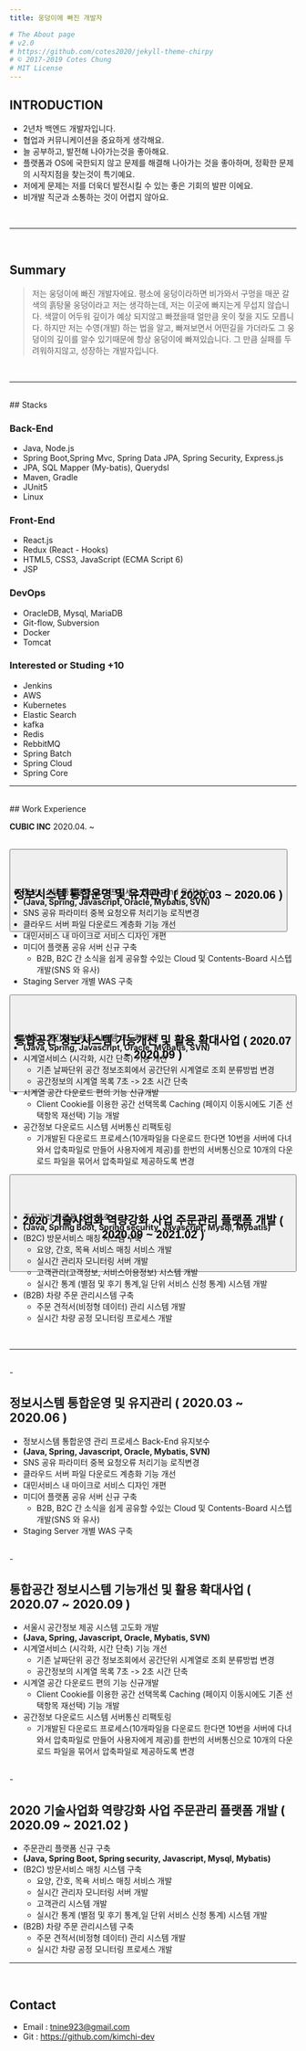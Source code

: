 ```yaml
---
title: 웅덩이에 빠진 개발자

# The About page
# v2.0
# https://github.com/cotes2020/jekyll-theme-chirpy
# © 2017-2019 Cotes Chung
# MIT License
---
```




## INTRODUCTION

- 2년차 백엔드 개발자입니다.
- 협업과 커뮤니케이션을 중요하게 생각해요.
- 늘 공부하고, 발전해 나아가는것을 좋아해요.
- 플랫폼과 OS에 국한되지 않고 문제를 해결해 나아가는 것을 좋아하며, 정확한 문제의 시작지점을 찾는것이 특기예요.
- 저에게 문제는 저를 더욱더 발전시킬 수 있는 좋은 기회의 발판 이에요.
- 비개발 직군과 소통하는 것이 어렵지 않아요.

<br>

---
<br>

## Summary

> 저는 웅덩이에 빠진 개발자에요. 평소에 웅덩이라하면 비가와서 구멍을 매꾼 갈색의 흙탕물 웅덩이라고 저는 생각하는데, 저는 이곳에 빠지는게 무섭지 않습니다. 색깔이 어두워 깊이가 예상 되지않고 빠졌을때 얼만큼 옷이 젖을 지도 모릅니다. 하지만 저는 수영(개발) 하는 법을 알고, 빠져보면서 어떤길을 가더라도 그 웅덩이의 깊이를 알수 있기때문에 항상 웅덩이에 빠져있습니다. 그 만큼 실패를 두려워하지않고, 성장하는 개발자입니다.  

<br>

---
<br>
## Stacks



### Back-End

- Java, Node.js
- Spring Boot,Spring Mvc, Spring Data JPA, Spring Security, Express.js
- JPA, SQL Mapper (My-batis), Querydsl
- Maven, Gradle
- JUnit5
- Linux



### Front-End

- React.js
- Redux (React - Hooks)
- HTML5, CSS3, JavaScript (ECMA Script 6)
- JSP



### DevOps

- OracleDB, Mysql, MariaDB
- Git-flow, Subversion
- Docker
- Tomcat



### Interested or Studing +10

- Jenkins
- AWS
- Kubernetes
- Elastic Search
- kafka
- Redis
- RebbitMQ
- Spring Batch
- Spring Cloud
- Spring Core

---
<br>
## Work Experience  

**CUBIC INC** 2020.04. ~  
<br>  
<div id="accordion">
  <div class="card">
    <div class="card-header" id="headingOne" style="height: 50px;">
        <button class="btn btn-link  collapsed" data-toggle="collapse" data-target="#collapseOne" aria-expanded="false" aria-controls="collapseOne">
        <h2 data-toc-skip style="padding: 7% 0;">정보시스템 통합운영 및 유지관리 ( 2020.03 ~ 2020.06 )</h2>
      </button>
    </div>
    <div id="collapseOne" class="collapse" aria-labelledby="headingOne" data-parent="#accordion">
      <div class="card-body">
        <ul>
            <li>정보시스템 통합운영 관리 프로세스 Back-End 유지보수</li>
            <li><strong>(Java, Spring, Javascript, Oracle, Mybatis, SVN)</strong></li>
          <li>SNS 공유 파라미터 중복 요청오류 처리기능 로직변경</li>  
          <li>클라우드 서버 파일 다운로드 계층화 기능 개선</li>  
          <li>대민서비스 내 마이크로 서비스 디자인 개편</li>  
          <li>미디어 플랫폼 공유 서버 신규 구축
            <ul>
              <li> B2B, B2C 간 소식을 쉽게 공유할 수있는 Cloud 및 Contents-Board 시스텝 개발(SNS 와 유사)</li>
            </ul>
          </li>   
          <li>Staging Server 개별 WAS 구축</li>  
        </ul>
      </div>
    </div>
  </div>
  <div class="card">
    <div class="card-header" id="headingTwo" style="height: 50px;">
        <button class="btn btn-link  collapsed" data-toggle="collapse" data-target="#collapseTwo" aria-expanded="false" aria-controls="collapseTwo">
          <h2 data-toc-skip style="padding: 7% 0;">통합공간 정보시스템 기능개선 및 활용 확대사업 ( 2020.07 ~ 2020.09 )</h2>
        </button>
    </div>
    <div id="collapseTwo" class="collapse" aria-labelledby="headingTwo" data-parent="#accordion">
      <div class="card-body">
        <ul>
            <li>서울시 공간정보 제공 시스템 고도화 개발</li>
            <li><strong>(Java, Spring, Javascript, Oracle, Mybatis, SVN)</strong></li>
          <li>시계열서비스 (시각화, 시간 단축) 기능 개선
              <ul>
                  <li>기존 날짜단위 공간 정보조회에서 공간단위 시계열로 조회 분류방법 변경</li>
                  <li>공간정보의 시계열 목록 7초 -> 2초 시간 단축</li>
              </ul>
          </li>  
          <li>시계열 공간 다운로드 편의 기능 신규개발
              <ul>
                  <li>Client Cookie를 이용한 공간 선택목록 Caching (페이지 이동시에도 기존 선택항목 재선택) 기능 개발</li>
              </ul>
          </li>  
          <li>공간정보 다운로드 시스템 서버통신 리팩토링
            <ul>
              <li>기개발된 다운로드 프로세스(10개파일을 다운로드 한다면  10번을 서버에 다녀와서 압축파일로 만들어 사용자에게 제공)를 한번의 서버통신으로 10개의 다운로드 파일을 묶어서 압축파일로 제공하도록 변경</li>  
            </ul>
          </li>
        </ul>
      </div>
    </div>
  </div>
  <div class="card">
    <div class="card-header" id="headingThree" style="height: 50px;">
        <button class="btn btn-link  collapsed" data-toggle="collapse" data-target="#collapseThree" aria-expanded="false" aria-controls="collapseThree">
          <h2 data-toc-skip style="padding: 7% 0;">2020 기술사업화 역량강화 사업 주문관리 플랫폼 개발 ( 2020.09 ~ 2021.02 )</h2>
        </button>
    </div>
    <div id="collapseThree" class="collapse" aria-labelledby="headingThree" data-parent="#accordion">
      <div class="card-body">
        <ul>
            <li>주문관리 플랫폼 신규 구축</li>
            <li><strong>(Java, Spring Boot, Spring security, Javascript, Mysql, Mybatis)</strong></li>
          <li>(B2C) 방문서비스 매칭 시스템 구축
              <ul>
                  <li>요양, 간호, 목욕 서비스 매칭 서비스 개발</li>
                  <li>실시간 관리자 모니터링 서버 개발</li>
                  <li>고객관리(고객정보, 서비스이용정보) 시스템 개발</li>
                  <li>실시간 통계 (별점 및 후기 통계,일 단위 서비스 신청 통계) 시스템 개발</li>
              </ul>
          </li>  
          <li>(B2B) 차량 주문 관리시스템 구축
              <ul>
                  <li>주문 견적서(비정형 데이터) 관리 시스템 개발</li>
                  <li>실시간 차량 공정 모니터링 프로세스 개발</li>
              </ul>
          </li>
        </ul>
      </div>
    </div>
  </div>
</div>
<br>

---
<br>
- <h2 data-toc-skip>정보시스템 통합운영 및 유지관리 ( 2020.03 ~ 2020.06 )</h2>  

  - 정보시스템 통합운영 관리 프로세스 Back-End 유지보수  
  - **(Java, Spring, Javascript, Oracle, Mybatis, SVN)**  
  - SNS 공유 파라미터 중복 요청오류 처리기능 로직변경  
  - 클라우드 서버 파일 다운로드 계층화 기능 개선  
  - 대민서비스 내 마이크로 서비스 디자인 개편  
  - 미디어 플랫폼 공유 서버 신규 구축  
    - B2B, B2C 간 소식을 쉽게 공유할 수있는 Cloud 및 Contents-Board 시스텝 개발(SNS 와 유사)  
  - Staging Server 개별 WAS 구축  
<br>  
- <h2 data-toc-skip>통합공간 정보시스템 기능개선 및 활용 확대사업 ( 2020.07 ~ 2020.09 )</h2>  

  - 서울시 공간정보 제공 시스템 고도화 개발  
  - **(Java, Spring, Javascript, Oracle, Mybatis, SVN)**  
  - 시계열서비스 (시각화, 시간 단축) 기능 개선  
    - 기존 날짜단위 공간 정보조회에서 공간단위 시계열로 조회 분류방법 변경  
    - 공간정보의 시계열 목록 7초 -> 2초 시간 단축  
  - 시계열 공간 다운로드 편의 기능 신규개발  
    - Client Cookie를 이용한 공간 선택목록 Caching (페이지 이동시에도 기존 선택항목 재선택) 기능 개발  
  - 공간정보 다운로드 시스템 서버통신 리팩토링  
    - 기개발된 다운로드 프로세스(10개파일을 다운로드 한다면  10번을 서버에 다녀와서 압축파일로 만들어 사용자에게 제공)를 한번의 서버통신으로 10개의 다운로드 파일을 묶어서 압축파일로 제공하도록 변경  
<br>
- <h2 data-toc-skip>2020 기술사업화 역량강화 사업 주문관리 플랫폼 개발 ( 2020.09 ~ 2021.02 )</h2>  

  - 주문관리 플랫폼 신규 구축  
  - **(Java, Spring Boot, Spring security, Javascript, Mysql, Mybatis)**  
  - (B2C) 방문서비스 매칭 시스템 구축  
    - 요양, 간호, 목욕 서비스 매칭 서비스 개발  
    - 실시간 관리자 모니터링 서버 개발  
    - 고객관리 시스템 개발  
    - 실시간 통계 (별점 및 후기 통계,일 단위 서비스 신청 통계) 시스템 개발  
  - (B2B) 차량 주문 관리시스템 구축  
    - 주문 견적서(비정형 데이터) 관리 시스템  개발  
    - 실시간 차량 공정 모니터링 프로세스 개발  

---
<br>  

## Contact  
  - Email : tnine923@gmail.com  
  - Git   : https://github.com/kimchi-dev  
